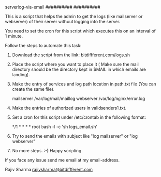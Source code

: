  serverlog-via-email
########## ##########

This is a script that helps the admin to get the logs (like mailserver or webserver) of their server without logging into the server.

You need to set the cron for this script which executes this on an interval of 1 minute. 

Follow the steps to automate this task:

1) Download the script from the link: bitdiffferent.com/logs.sh

2) Place the script where you want to place it ( Make sure the mail directory should be the directory kept in $MAIL in which emails are landing).

3) Make the entry of services and log path location in path.txt file (You can create the same file).
    
    mailserver /var/log/mail/maillog
    webserver /var/log/nginx/error.log

4) Make the entries of authorized users in validsenders1.txt.

5) Set a cron for this script under /etc/crontab in the following format:

   */1 * * * * root bash -l -c 'sh logs_email.sh'
   
6) Try to send the emails with subject like "log mailserver" or "log webserver"

7) No more steps. :-) Happy scripting.

If you face any issue send me email at my email-address.

Rajiv Sharma
rajivsharma@bitdiffferent.com
